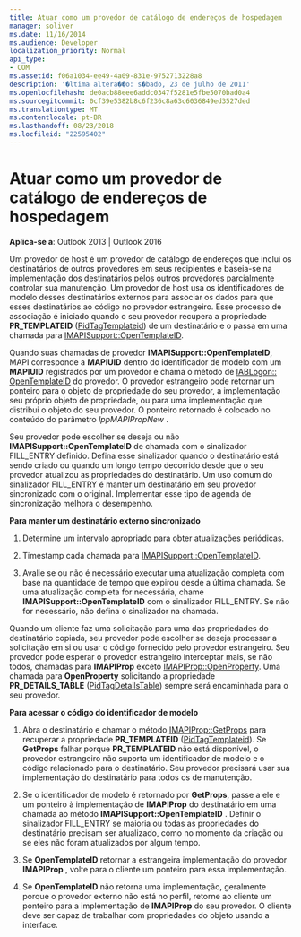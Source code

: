 ```yaml
---
title: Atuar como um provedor de catálogo de endereços de hospedagem
manager: soliver
ms.date: 11/16/2014
ms.audience: Developer
localization_priority: Normal
api_type:
- COM
ms.assetid: f06a1034-ee49-4a09-831e-9752713228a8
description: '�ltima altera��o: s�bado, 23 de julho de 2011'
ms.openlocfilehash: de0acb88eee6addc0347f5281e5fbe5070bad0a4
ms.sourcegitcommit: 0cf39e5382b8c6f236c8a63c6036849ed3527ded
ms.translationtype: MT
ms.contentlocale: pt-BR
ms.lasthandoff: 08/23/2018
ms.locfileid: "22595402"
---
```

# <a name="acting-as-a-host-address-book-provider"></a>Atuar como um provedor de catálogo de endereços de hospedagem

  
  
**Aplica-se a**: Outlook 2013 | Outlook 2016 
  
Um provedor de host é um provedor de catálogo de endereços que inclui os destinatários de outros provedores em seus recipientes e baseia-se na implementação dos destinatários pelos outros provedores parcialmente controlar sua manutenção. Um provedor de host usa os identificadores de modelo desses destinatários externos para associar os dados para que esses destinatários ao código no provedor estrangeiro. Esse processo de associação é iniciado quando o seu provedor recupera a propriedade **PR_TEMPLATEID** ([PidTagTemplateid](pidtagtemplateid-canonical-property.md)) de um destinatário e o passa em uma chamada para [IMAPISupport::OpenTemplateID](imapisupport-opentemplateid.md). 
  
Quando suas chamadas de provedor **IMAPISupport::OpenTemplateID**, MAPI corresponde a **MAPIUID** dentro do identificador de modelo com um **MAPIUID** registrados por um provedor e chama o método de [IABLogon:: OpenTemplateID](iablogon-opentemplateid.md) do provedor. O provedor estrangeiro pode retornar um ponteiro para o objeto de propriedade do seu provedor, a implementação seu próprio objeto de propriedade, ou para uma implementação que distribui o objeto do seu provedor. O ponteiro retornado é colocado no conteúdo do parâmetro _lppMAPIPropNew_ . 
  
Seu provedor pode escolher se deseja ou não **IMAPISupport::OpenTemplateID** de chamada com o sinalizador FILL_ENTRY definido. Defina esse sinalizador quando o destinatário está sendo criado ou quando um longo tempo decorrido desde que o seu provedor atualizou as propriedades do destinatário. Um uso comum do sinalizador FILL_ENTRY é manter um destinatário em seu provedor sincronizado com o original. Implementar esse tipo de agenda de sincronização melhora o desempenho. 
  
 **Para manter um destinatário externo sincronizado**
  
1. Determine um intervalo apropriado para obter atualizações periódicas. 
    
2. Timestamp cada chamada para [IMAPISupport::OpenTemplateID](imapisupport-opentemplateid.md). 
    
3. Avalie se ou não é necessário executar uma atualização completa com base na quantidade de tempo que expirou desde a última chamada. Se uma atualização completa for necessária, chame **IMAPISupport::OpenTemplateID** com o sinalizador FILL_ENTRY. Se não for necessário, não defina o sinalizador na chamada. 
    
Quando um cliente faz uma solicitação para uma das propriedades do destinatário copiada, seu provedor pode escolher se deseja processar a solicitação em si ou usar o código fornecido pelo provedor estrangeiro. Seu provedor pode esperar o provedor estrangeiro interceptar mais, se não todos, chamadas para **IMAPIProp** exceto [IMAPIProp::OpenProperty](imapiprop-openproperty.md). Uma chamada para **OpenProperty** solicitando a propriedade **PR_DETAILS_TABLE** ([PidTagDetailsTable](pidtagdetailstable-canonical-property.md)) sempre será encaminhada para o seu provedor.
  
 **Para acessar o código do identificador de modelo**
  
1. Abra o destinatário e chamar o método [IMAPIProp::GetProps](imapiprop-getprops.md) para recuperar a propriedade **PR_TEMPLATEID** ([PidTagTemplateid](pidtagtemplateid-canonical-property.md)). Se **GetProps** falhar porque **PR_TEMPLATEID** não está disponível, o provedor estrangeiro não suporta um identificador de modelo e o código relacionado para o destinatário. Seu provedor precisará usar sua implementação do destinatário para todos os de manutenção. 
    
2. Se o identificador de modelo é retornado por **GetProps**, passe a ele e um ponteiro à implementação de **IMAPIProp** do destinatário em uma chamada ao método **IMAPISupport::OpenTemplateID** . Definir o sinalizador FILL_ENTRY se maioria ou todas as propriedades do destinatário precisam ser atualizado, como no momento da criação ou se eles não foram atualizados por algum tempo. 
    
3. Se **OpenTemplateID** retornar a estrangeira implementação do provedor **IMAPIProp** , volte para o cliente um ponteiro para essa implementação. 
    
4. Se **OpenTemplateID** não retorna uma implementação, geralmente porque o provedor externo não está no perfil, retorne ao cliente um ponteiro para a implementação de **IMAPIProp** do seu provedor. O cliente deve ser capaz de trabalhar com propriedades do objeto usando a interface. 
    

